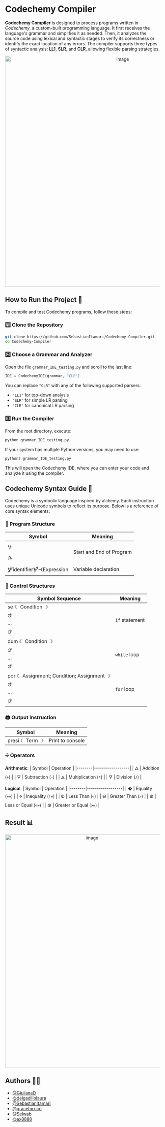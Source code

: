 # Codechemy Compiler

**Codechemy Compiler** is designed to process programs written in *Codechemy*, a custom-built programming language. It first receives the language's grammar and simplifies it as needed. Then, it analyzes the source code using lexical and syntactic stages to verify its correctness or identify the exact location of any errors. The compiler supports three types of syntactic analysis: **LL1**, **SLR**, and **CLR**, allowing flexible parsing strategies.

<p align="center">
  <img width="750" alt="image" src="https://github.com/user-attachments/assets/3672b75b-6be7-4378-a1bf-56a369279d25" />
</p>

## How to Run the Project 🧩

To compile and test Codechemy programs, follow these steps:

### 1️⃣ Clone the Repository
```bash
git clone https://github.com/SebastianItamari/Codechemy-Compiler.git
cd Codechemy-Compiler
```

### 2️⃣ Choose a Grammar and Analyzer
Open the file `grammar_IDE_testing.py` and scroll to the last line:
```python
IDE = CodechemyIDE(grammar, "CLR")
```

You can replace `"CLR"` with any of the following supported parsers:
- `"LL1"` for top-down analysis
- `"SLR"` for simple LR parsing
- `"CLR"` for canonical LR parsing

### 3️⃣ Run the Compiler
From the root directory, execute:
```bash
python grammar_IDE_testing.py
```

If your system has multiple Python versions, you may need to use:
```bash
python3 grammar_IDE_testing.py
```

This will open the Codechemy IDE, where you can enter your code and analyze it using the compiler.

## Codechemy Syntax Guide 🧪

Codechemy is a symbolic language inspired by alchemy. Each instruction uses unique Unicode symbols to reflect its purpose. Below is a reference of core syntax elements:

### 🔰 Program Structure
| Symbol          | Meaning                   |
|----------------|----------------------------|
| 🜉<br>🝓           | Start and End of Program   |
| 🝳identifier🝳🝑Expression | Variable declaration         |

### 🔁 Control Structures
| Symbol Sequence               | Meaning         |
|------------------------------|-----------------|
| se ☾ Condition ☽<br>🜚<br>…<br>🜚         | `if` statement   |
| dum ☾ Condition ☽<br>🜚<br>…<br>🜚       | `while` loop     |
| por ☾ Assignment; Condition; Assignment ☽<br>🜚<br>…<br>🜚 | `for` loop       |

### 🖨️ Output Instruction
| Symbol          | Meaning           |
|----------------|--------------------|
| presi ☾ Term ☽     | Print to console   |

### ➗ Operators
**Arithmetic**:
| Symbol | Operation        |
|--------|------------------|
| 🜂     | Addition (`+`) |
| 🜄     | Subtraction (`-`)       |
| 🜁     | Multiplication (`*`)            |
| 🜃     | Division (`/`)    |

**Logical**:
| Symbol | Operation        |
|--------|------------------|
| �     | Equality (`==`)     |
| 🜍     | Inequality (`!=`)          |
| 🜕     | Less Than (`<`)        |
| 🜔     | Greater Than (`>`)          |
| 🜗     | Less or Equal (`<=`)       |
| 🜖     | Greater or Equal (`>=`)     |

## Result 📊
<p align="center">
  <img width="550" height="758" alt="image" src="https://github.com/user-attachments/assets/32c9f947-23db-404d-93a4-4d8c44296eba" />
</p>

## Authors 🧑‍💻
- [@GiulianaD](https://github.com/GiulianaD)
- [@delgadillolaura](https://github.com/delgadillolaura)
- [@SebastianItamari](https://github.com/SebastianItamari)
- [@gracetorrico](https://github.com/gracetorrico)
- [@Selwab](https://github.com/Selwab)
- [@ax8888](https://github.com/ax8888)
